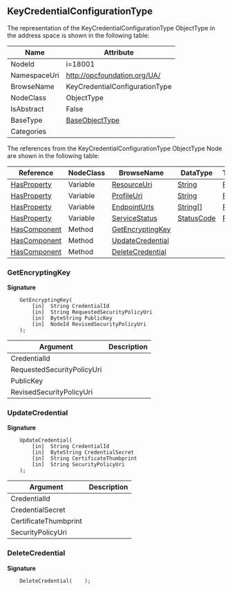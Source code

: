 <!-- objecttype -->
## KeyCredentialConfigurationType
  
<!-- end of text -->
The representation of the KeyCredentialConfigurationType ObjectType in the address space is shown in the following table:  

|Name|Attribute|
|---|---|
|NodeId|i=18001|
|NamespaceUri|http://opcfoundation.org/UA/|
|BrowseName|KeyCredentialConfigurationType|
|NodeClass|ObjectType|
|IsAbstract|False|
|BaseType|[BaseObjectType](../../ObjectTypes/BaseObjectType/readme.md)|
|Categories||

The references from the KeyCredentialConfigurationType ObjectType Node are shown in the following table:  

|Reference|NodeClass|BrowseName|DataType|TypeDefinition|ModellingRule|
|---|---|---|---|---|---|
|[HasProperty](../../ReferenceTypes/HasProperty/readme.md)|Variable|[ResourceUri](#ResourceUri)|[String](../../DataTypes/String/readme.md)|[PropertyType](../../VariableTypes/PropertyType/readme.md)|[Mandatory](../../Objects/Mandatory/readme.md)|
|[HasProperty](../../ReferenceTypes/HasProperty/readme.md)|Variable|[ProfileUri](#ProfileUri)|[String](../../DataTypes/String/readme.md)|[PropertyType](../../VariableTypes/PropertyType/readme.md)|[Mandatory](../../Objects/Mandatory/readme.md)|
|[HasProperty](../../ReferenceTypes/HasProperty/readme.md)|Variable|[EndpointUrls](#EndpointUrls)|[String](../../DataTypes/String/readme.md)[]|[PropertyType](../../VariableTypes/PropertyType/readme.md)|[Optional](../../Objects/Optional/readme.md)|
|[HasProperty](../../ReferenceTypes/HasProperty/readme.md)|Variable|[ServiceStatus](#ServiceStatus)|[StatusCode](../../DataTypes/StatusCode/readme.md)|[PropertyType](../../VariableTypes/PropertyType/readme.md)|[Optional](../../Objects/Optional/readme.md)|
|[HasComponent](../../ReferenceTypes/HasComponent/readme.md)|Method|[GetEncryptingKey](#GetEncryptingKey)|||[Optional](../../Objects/Optional/readme.md)|
|[HasComponent](../../ReferenceTypes/HasComponent/readme.md)|Method|[UpdateCredential](#UpdateCredential)|||[Optional](../../Objects/Optional/readme.md)|
|[HasComponent](../../ReferenceTypes/HasComponent/readme.md)|Method|[DeleteCredential](#DeleteCredential)|||[Optional](../../Objects/Optional/readme.md)|

### <a name="GetEncryptingKey"></a>GetEncryptingKey
  
**Signature**
```
    GetEncryptingKey(
        [in]  String CredentialId
        [in]  String RequestedSecurityPolicyUri
        [in]  ByteString PublicKey
        [in]  NodeId RevisedSecurityPolicyUri
    );
```

|Argument|Description|
|---|---|
|CredentialId||
|RequestedSecurityPolicyUri||
|PublicKey||
|RevisedSecurityPolicyUri||

### <a name="UpdateCredential"></a>UpdateCredential
  
**Signature**
```
    UpdateCredential(
        [in]  String CredentialId
        [in]  ByteString CredentialSecret
        [in]  String CertificateThumbprint
        [in]  String SecurityPolicyUri
    );
```

|Argument|Description|
|---|---|
|CredentialId||
|CredentialSecret||
|CertificateThumbprint||
|SecurityPolicyUri||

### <a name="DeleteCredential"></a>DeleteCredential
  
**Signature**
```
    DeleteCredential(    );
```

